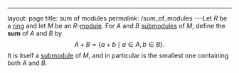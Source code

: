---
 layout: page
 title: sum of modules
 permalink: /sum_of_modules
---Let $R$ be a [ring](https://defsmath.github.io/DefsMath/ring) and let $M$ be an $R$-[module](https://defsmath.github.io/DefsMath/module_over_a_ring). For $A$ and $B$ [submodules](https://defsmath.github.io/DefsMath/submodule) of $M$, define the **sum** of $A$ and $B$ by $$A+B = \{a+b\mid a\in A,b\in B\}.$$ It is itself a [submodule](https://defsmath.github.io/DefsMath/submodule) of $M$, and in particular is the smallest one containing both $A$ and $B$.